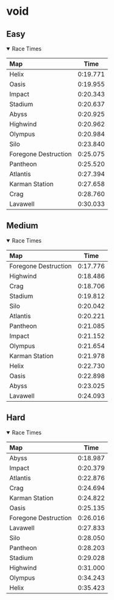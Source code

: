 # void
## Easy
<details open>
<summary>Race Times</summary>

| Map      | Time  |
| :------------- | :-----: |
| Helix              | 0:19.771 |
| Oasis              | 0:19.955 |
| Impact              | 0:20.343 |
| Stadium              | 0:20.637 |
| Abyss              | 0:20.925 |
| Highwind              | 0:20.962 |
| Olympus              | 0:20.984 |
| Silo              | 0:23.840 |
| Foregone Destruction              | 0:25.075 |
| Pantheon              | 0:25.520 |
| Atlantis              | 0:27.394 |
| Karman Station              | 0:27.658 |
| Crag              | 0:28.760 |
| Lavawell              | 0:30.033 |

</details>

## Medium
<details open>
<summary>Race Times</summary>

| Map      | Time  |
| :------------- | :-----: |
| Foregone Destruction              | 0:17.776 |
| Highwind              | 0:18.486 |
| Crag              | 0:18.706 |
| Stadium              | 0:19.812 |
| Silo              | 0:20.042 |
| Atlantis              | 0:20.221 |
| Pantheon              | 0:21.085 |
| Impact              | 0:21.152 |
| Olympus              | 0:21.654 |
| Karman Station              | 0:21.978 |
| Helix              | 0:22.730 |
| Oasis              | 0:22.898 |
| Abyss              | 0:23.025 |
| Lavawell              | 0:24.093 |

</details>

## Hard
<details open>
<summary>Race Times</summary>

| Map      | Time  |
| :------------- | :-----: |
| Abyss              | 0:18.987 |
| Impact              | 0:20.379 |
| Atlantis              | 0:22.876 |
| Crag              | 0:24.694 |
| Karman Station              | 0:24.822 |
| Oasis              | 0:25.135 |
| Foregone Destruction              | 0:26.016 |
| Lavawell              | 0:27.833 |
| Silo              | 0:28.050 |
| Pantheon              | 0:28.203 |
| Stadium              | 0:29.028 |
| Highwind              | 0:31.000 |
| Olympus              | 0:34.243 |
| Helix              | 0:35.423 |

</details>
